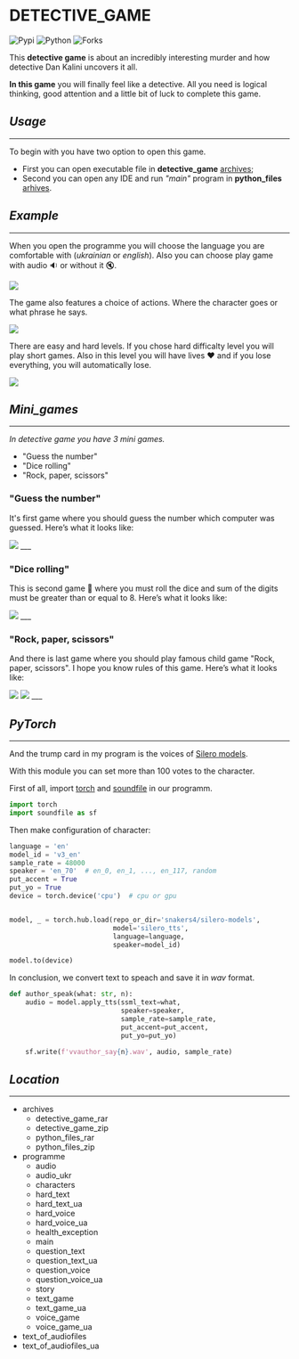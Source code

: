 # DETECTIVE_GAME
![Pypi](https://img.shields.io/pypi/v/detective?color=orange)
![Python](https://img.shields.io/pypi/pyversions/detective?color=blueviolet)
![Forks](https://img.shields.io/github/forks/Kalinka5/detective_game?style=social)

This **detective game** is about an incredibly interesting murder and how detective Dan Kalini uncovers it all.

**In this game** you will finally feel like a detective. All you need is logical thinking, good attention and a little bit of luck to complete this game.
## *Usage*
___
To begin with you have two option to open this game. 
- First you can open executable file in **detective_game** [archives](https://github.com/Kalinka5/detective_game/tree/main/archives);
- Second you can open any IDE and run *"main"* program in **python_files** [arhives](https://github.com/Kalinka5/detective_game/tree/main/archives).

## *Example*
___
When you open the programme you will choose the language you are comfortable with (*ukrainian* or *english*). Also you can choose play game with audio :sound: or without it :mute:. 

<img src="example1.jpg">

The game also features a choice of actions. Where the character goes or what phrase he says.

<img src="example2.jpg">

There are easy and hard levels. If you chose hard difficalty level you will play short games. Also in this level you will have lives :hearts: and if you lose everything, you will automatically lose.

<img src="example3.jpg">

## *Mini_games*
___
*In detective game you have 3 mini games.*
- "Guess the number"
- "Dice rolling"
- "Rock, paper, scissors"

### __"Guess the number"__
It's first game where you should guess the number which computer was guessed.
Here’s what it looks like:

<img src="game1.jpg">
___

### __"Dice rolling"__
This is second game :game_die: where you must roll the dice and sum of the digits must be greater than or equal to 8. Here’s what it looks like:

<img src="game2.jpg">
___

### __"Rock, paper, scissors"__
And there is last game where you should play famous child game "Rock, paper, scissors". I hope you know rules of this game. Here’s what it looks like:

<img src="game3.jpg">
<img src="game3_1.jpg">
___

## *PyTorch*
___
And the trump card in my program is the voices of [Silero models](https://github.com/snakers4/silero-models).

With this module you can set more than 100 votes to the character. 

First of all, import [torch](https://github.com/pytorch/pytorch) and [soundfile](https://pypi.org/project/SoundFile/) in our programm.
```python
import torch
import soundfile as sf
```

Then make configuration of character:
```python
language = 'en'
model_id = 'v3_en'
sample_rate = 48000
speaker = 'en_70'  # en_0, en_1, ..., en_117, random
put_accent = True
put_yo = True
device = torch.device('cpu')  # cpu or gpu


model, _ = torch.hub.load(repo_or_dir='snakers4/silero-models',
                          model='silero_tts',
                          language=language,
                          speaker=model_id)

model.to(device)
```
In conclusion, we convert text to speach and save it in _wav_ format.
```python
def author_speak(what: str, n):
    audio = model.apply_tts(ssml_text=what,
                            speaker=speaker,
                            sample_rate=sample_rate,
                            put_accent=put_accent,
                            put_yo=put_yo)

    sf.write(f'vvauthor_say{n}.wav', audio, sample_rate)
```
## *Location*
___
+ archives
  + detective_game_rar
  + detective_game_zip
  + python_files_rar
  + python_files_zip
+ programme
  + audio
  + audio_ukr
  + characters
  + hard_text
  + hard_text_ua
  + hard_voice
  + hard_voice_ua
  + health_exception
  + main
  + question_text
  + question_text_ua
  + question_voice
  + question_voice_ua
  + story
  + text_game
  + text_game_ua
  + voice_game
  + voice_game_ua
+ text_of_audiofiles
+ text_of_audiofiles_ua